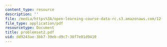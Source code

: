```yaml
---
content_type: resource
description: ''
file: /media/https%3A/open-learning-course-data-rc.s3.amazonaws.com/12-990-prediction-and-predictability-in-the-atmosphere-and-oceans-spring-2003/dd9243ae3bb739ebd9c738f7e01d9410_problemset2.pdf
file_type: application/pdf
resourcetype: Document
title: problemset2.pdf
uid: dd9243ae-3bb7-39eb-d9c7-38f7e01d9410
---
```

